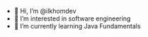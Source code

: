 - 👋 Hi, I’m @ilkhomdev
- 👀 I’m interested in software engineering
- 🌱 I’m currently learning Java Fundamentals


<!---
ilkhomdev/ilkhomdev is a ✨ special ✨ repository because its `README.md` (this file) appears on your GitHub profile.
You can click the Preview link to take a look at your changes.
--->

